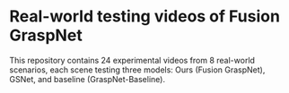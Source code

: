 # Real-world testing videos of Fusion GraspNet

This repository contains 24 experimental videos from 8 real-world scenarios, each scene testing three models: Ours (Fusion GraspNet), GSNet, and baseline (GraspNet-Baseline).

